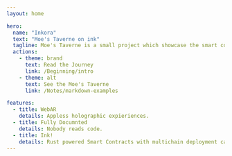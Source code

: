 ```yaml
---
layout: home

hero:
  name: "Inkora"
  text: "Moe's Taverne on ink"
  tagline: Moe's Taverne is a small project which showcase the smart contract language Ink! in conjunction with webxr technologies.
  actions:
    - theme: brand
      text: Read the Journey
      link: /Beginning/intro
    - theme: alt
      text: See the Moe's Taverne
      link: /Notes/markdown-examples

features:
  - title: WebAR
    details: Appless holographic expieriences.
  - title: Fully Documnted
    details: Nobody reads code.
  - title: Ink!
    details: Rust powered Smart Contracts with multichain deployment capabilties.
---
```

